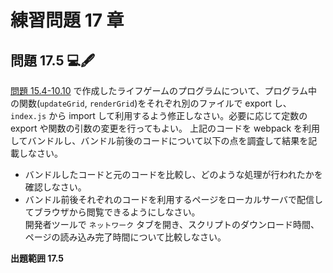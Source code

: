 # 練習問題 17 章

## 問題 17.5 💻🖋️

[問題 15.4-10.10](../ch15.04-10/README.md#問題-154-1010-) で作成したライフゲームのプログラムについて、プログラム中の関数(`updateGrid`, `renderGrid`)をそれぞれ別のファイルで export し、`index.js` から import して利用するよう修正しなさい。必要に応じて定数の export や関数の引数の変更を行ってもよい。
上記のコードを webpack を利用してバンドルし、バンドル前後のコードについて以下の点を調査して結果を記載しなさい。

- バンドルしたコードと元のコードを比較し、どのような処理が行われたかを確認しなさい。
- バンドル前後それぞれのコードを利用するページをローカルサーバで配信してブラウザから閲覧できるようにしなさい。  
  開発者ツールで `ネットワーク` タブを開き、スクリプトのダウンロード時間、ページの読み込み完了時間について比較しなさい。

**出題範囲 17.5**
